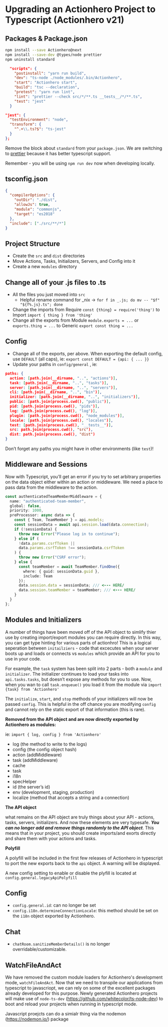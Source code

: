 # Upgrading an Actionhero Project to Typescript (Actionhero v21)

## Packages & Package.json

```sh
npm install --save Actionhero@next
npm install --save-dev @types/node prettier
npm uninstall standard
```

```json
  "scripts": {
    "postinstall": "yarn run build",
    "dev": "ts-node ./node_modules/.bin/Actionhero",
    "start": "Actionhero start",
    "build": "tsc --declaration",
    "pretest": "yarn run lint",
    "lint": "prettier --check src/*/**.ts __tests__/*/**.ts",
    "test": "jest"
  }
```

```json
"jest": {
  "testEnvironment": "node",
  "transform": {
    "^.+\\.ts?$": "ts-jest"
  }
};
```

Remove the block about `standard` from your `package.json`. We are switching to [prettier](_https://prettier.io) because it has better typescript support.

Remember - you will be using `npm run dev` now when developing locally.

## tsconfig.json

```json
{
  "compilerOptions": {
    "outDir": "./dist",
    "allowJs": true,
    "module": "commonjs",
    "target": "es2018"
  },
  "include": ["./src/**/*"]
}
```

## Project Structure

- Create the `src` and `dist` directories
- Move Actions, Tasks, Initializers, Servers, and Config into it
- Create a new `modules` directory

## Change all of your .js files to .ts

- All the files you just moved into `src`
  - Helpful rename command for _nix -> `for f in _.js; do mv -- "$f" "${f%.js}.ts"; done`
- Change the imports from Require `const {thing} = require('thing')` to Import `import { thing } from 'thing'`
- Change all the exports from Module `module.exports = ...` or `exports.thing = ...` to Generic `export const thing = ...`

## Config

- Change all of the exports, per above. When exporting the default config, use `DEFAULT` (all caps), ie: `export const DEFAULT = {api: { ... }}`
- Update your paths in `config/general` , ie:

```json
paths: {
  action: [path.join(__dirname, "..", "actions")],
  task: [path.join(__dirname, "..", "tasks")],
  server: [path.join(__dirname, "..", "servers")],
  cli: [path.join(__dirname, "..", "bin")],
  initializer: [path.join(__dirname, "..", "initializers")],
  public: [path.join(process.cwd(), "public")],
  pid: [path.join(process.cwd(), "pids")],
  log: [path.join(process.cwd(), "log")],
  plugin: [path.join(process.cwd(), "node_modules")],
  locale: [path.join(process.cwd(), "locales")],
  test: [path.join(process.cwd(), "__tests__")],
  src: path.join(process.cwd(), "src"),
  dist: path.join(process.cwd(), "dist")
}
```

Don’t forget any paths you might have in other environments (like `test`)!

## Middleware and Sessions

Now with Typescript, you’ll get an error if you try to set arbitrary properties on the data object either within an action or middleware. We need a place to pass data from the middleware to the action.

```ts
const authenticatedTeamMemberMiddleware = {
  name: "authenticated-team-member",
  global: false,
  priority: 1000,
  preProcessor: async data => {
    const { Team, TeamMember } = api.models;
    const sessionData = await api.session.load(data.connection);
    if (!sessionData) {
      throw new Error("Please log in to continue");
    } else if (
      !data.params.csrfToken ||
      data.params.csrfToken !== sessionData.csrfToken
    ) {
      throw new Error("CSRF error");
    } else {
      const teamMember = await TeamMember.findOne({
        where: { guid: sessionData.guid },
        include: Team
      });
      data.session.data = sessionData; /// <--- HERE/
      data.session.teamMember = teamMember; /// <--- HERE/
    }
  }
};
```

## Modules and Initializers

A number of things have been moved off of the API object to simlify thier use by creating import/export modules you can require directly. In this way, you can get type hinting for various parts of actionhro! This is a logical seperation between `initailziers` - code that excecutes when your server boots up and loads or connects vs `modules` which provide an API for you to use in your code.

For example, the `task` system has been split into 2 parts - both a `module` and `initializer`. The initializer continues to load your tasks into `api.tasks.tasks`, but doesn’t expose any methods for you to use. Now, when you wan to call `task.enqueue()` you load it from the module via `import {task} from 'Actionhero'`

The `initialize`, `start`, and `stop` methods of your initializers will now be passed `config`. This is helpful in the off chance you are modifying `config` and cannot rely on the static export of that information (this is rare).

**Removed from the API object and are now directly exported by Actionhero as modules:**

ie: `import { log, config } from 'Actionhero'`

- log (the method to write to the logs)
- config (the config object hash)
- action (addMiddleware)
- task (addMiddleware)
- cache
- task
- i18n
- specHelper
- id (the server’s id)
- env (development, staging, production)
- localize (method that accepts a string and a connection)

**The API object**

what remains on the API object are truly things about your API - actions, tasks, servers, initializers. And now these elements are very typesafe. **_You can no longer add and remove things randomly to the API object_**. This means that in your project, you should create imports/and exorts directly and share them with your actions and tasks.

**Polyfill**

A polyfill will be included in the first few releases of Actionhero in typescript to port the new exports back to the `api` object. A warning will be displayed.

A new config setting to enable or disable the plyfill is located at `config.general.legacyApiPolyfill`

## Config

- `config.general.id`: can no longer be set
- `config.i18n.determineConnectionLocale`: this method should be set on the `i18n` object exported by Actionhero.

## Chat

- `chatRoom.sanitizeMemberDetails()` is no longer overridable/customizable.

## WatchFileAndAct

We have removed the custom module loaders for Actionhero's development mode, `watchFileAndAct`. Now that we need to transpile our applications from typescript to javascriopt, we can rely on some of the excellent packages already developed for this purpose. Newly generated Actionhero projects will make use of `node-ts-dev` (https://github.com/whitecolor/ts-node-dev) to boot and reload your projects when running in typescript mode.

Javascript proejcts can do a simialr thing via the nodemon (https://nodemon.io/) package
